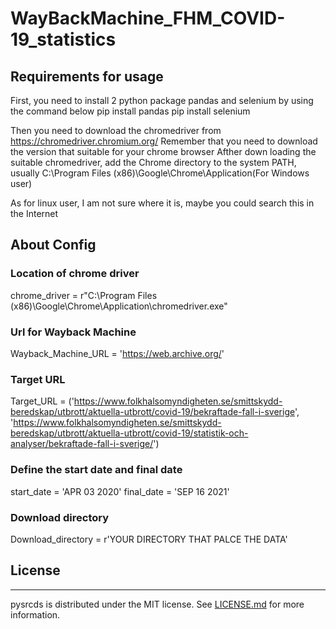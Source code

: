 # WayBackMachine_FHM_COVID-19_statistics
## Requirements for usage
First, you need to install 2 python package pandas and selenium by using the command below
pip install pandas
pip install selenium

Then you need to download the chromedriver from https://chromedriver.chromium.org/
Remember that you need to download the version that suitable for your chrome browser
Afther down loading the suitable chromedriver, add the Chrome directory to the system PATH, usually C:\Program Files (x86)\Google\Chrome\Application(For Windows user)

As for linux user, I am not sure where it is, maybe you could search this in the Internet

## About Config
### Location of chrome driver
chrome_driver = r"C:\Program Files (x86)\Google\Chrome\Application\chromedriver.exe"

### Url for Wayback Machine
Wayback_Machine_URL = 'https://web.archive.org/'

### Target URL
Target_URL = ('https://www.folkhalsomyndigheten.se/smittskydd-beredskap/utbrott/aktuella-utbrott/covid-19/bekraftade-fall-i-sverige',
              'https://www.folkhalsomyndigheten.se/smittskydd-beredskap/utbrott/aktuella-utbrott/covid-19/statistik-och-analyser/bekraftade-fall-i-sverige/')

### Define the start date and final date
start_date = 'APR 03 2020'
final_date = 'SEP 16 2021'

### Download directory
Download_directory = r'YOUR DIRECTORY THAT PALCE THE DATA'


## License
-------

pysrcds is distributed under the MIT license. See
[LICENSE.md](https://github.com/ChenjianS47/ChenjianS47-WayBackMachine_FHM_COVID-19_statistics/blob/5a2344ecf1840d73396514fbf2e7bb89235d3fe7/LICENSE)
for more information.
